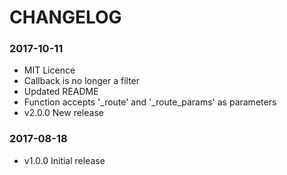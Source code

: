 CHANGELOG
=========

### 2017-10-11
 - MIT Licence
 - Callback is no longer a filter
 - Updated README
 - Function accepts '_route' and '_route_params' as parameters 
 - v2.0.0 New release

### 2017-08-18
 - v1.0.0 Initial release
